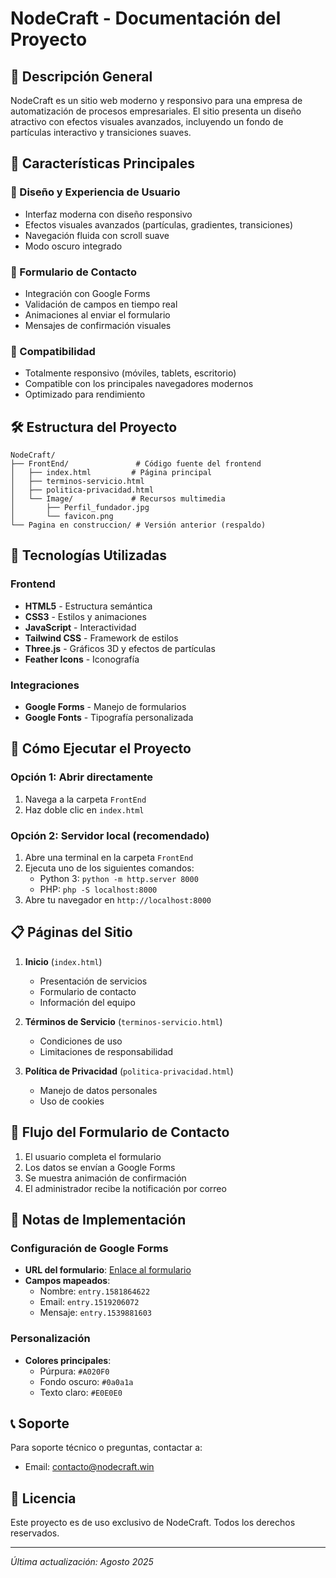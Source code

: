 # NodeCraft - Documentación del Proyecto

## 📌 Descripción General
NodeCraft es un sitio web moderno y responsivo para una empresa de automatización de procesos empresariales. El sitio presenta un diseño atractivo con efectos visuales avanzados, incluyendo un fondo de partículas interactivo y transiciones suaves.

## 🚀 Características Principales

### 🎨 Diseño y Experiencia de Usuario
- Interfaz moderna con diseño responsivo
- Efectos visuales avanzados (partículas, gradientes, transiciones)
- Navegación fluida con scroll suave
- Modo oscuro integrado

### 📝 Formulario de Contacto
- Integración con Google Forms
- Validación de campos en tiempo real
- Animaciones al enviar el formulario
- Mensajes de confirmación visuales

### 📱 Compatibilidad
- Totalmente responsivo (móviles, tablets, escritorio)
- Compatible con los principales navegadores modernos
- Optimizado para rendimiento

## 🛠️ Estructura del Proyecto
```
NodeCraft/
├── FrontEnd/               # Código fuente del frontend
│   ├── index.html         # Página principal
│   ├── terminos-servicio.html
│   ├── politica-privacidad.html
│   └── Image/             # Recursos multimedia
│       ├── Perfil_fundador.jpg
│       └── favicon.png
└── Pagina en construccion/ # Versión anterior (respaldo)
```

## 🔧 Tecnologías Utilizadas

### Frontend
- **HTML5** - Estructura semántica
- **CSS3** - Estilos y animaciones
- **JavaScript** - Interactividad
- **Tailwind CSS** - Framework de estilos
- **Three.js** - Gráficos 3D y efectos de partículas
- **Feather Icons** - Iconografía

### Integraciones
- **Google Forms** - Manejo de formularios
- **Google Fonts** - Tipografía personalizada

## 🚀 Cómo Ejecutar el Proyecto

### Opción 1: Abrir directamente
1. Navega a la carpeta `FrontEnd`
2. Haz doble clic en `index.html`

### Opción 2: Servidor local (recomendado)
1. Abre una terminal en la carpeta `FrontEnd`
2. Ejecuta uno de los siguientes comandos:
   - Python 3: `python -m http.server 8000`
   - PHP: `php -S localhost:8000`
3. Abre tu navegador en `http://localhost:8000`

## 📋 Páginas del Sitio

1. **Inicio** (`index.html`)
   - Presentación de servicios
   - Formulario de contacto
   - Información del equipo

2. **Términos de Servicio** (`terminos-servicio.html`)
   - Condiciones de uso
   - Limitaciones de responsabilidad

3. **Política de Privacidad** (`politica-privacidad.html`)
   - Manejo de datos personales
   - Uso de cookies

## 🔄 Flujo del Formulario de Contacto
1. El usuario completa el formulario
2. Los datos se envían a Google Forms
3. Se muestra animación de confirmación
4. El administrador recibe la notificación por correo

## 📝 Notas de Implementación

### Configuración de Google Forms
- **URL del formulario**: [Enlace al formulario](https://docs.google.com/forms/d/e/1FAIpQLSco3Yf8yTkQPM9P4yUK4-VVxuo495zLuOp7bOrzh1YK_tYruw/viewform)
- **Campos mapeados**:
  - Nombre: `entry.1581864622`
  - Email: `entry.1519206072`
  - Mensaje: `entry.1539881603`

### Personalización
- **Colores principales**:
  - Púrpura: `#A020F0`
  - Fondo oscuro: `#0a0a1a`
  - Texto claro: `#E0E0E0`

## 📞 Soporte
Para soporte técnico o preguntas, contactar a:
- Email: contacto@nodecraft.win

## 📄 Licencia
Este proyecto es de uso exclusivo de NodeCraft. Todos los derechos reservados.

---
*Última actualización: Agosto 2025*
